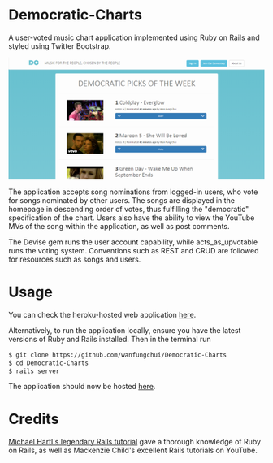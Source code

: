 # Democratic-Charts
A user-voted music chart application implemented using Ruby on Rails and styled using Twitter Bootstrap.

![Preview](app/assets/images/preview.PNG)

The application accepts song nominations from logged-in users, who vote for songs nominated by other users. The songs are displayed in the homepage in descending order of votes, thus fulfilling the "democratic" specification of the chart. Users also have the ability to view the YouTube MVs of the song within the application, as well as post comments.

The Devise gem runs the user account capability, while acts_as_upvotable runs the voting system. Conventions such as REST and CRUD are followed for resources such as songs and users.

# Usage
You can check the heroku-hosted web application [here](http://democratic-charts.herokuapp.com/).

Alternatively, to run the application locally, ensure you have the latest versions of Ruby and Rails installed. Then in the terminal run
```
$ git clone https://github.com/wanfungchui/Democratic-Charts
$ cd Democratic-Charts
$ rails server
```
The application should now be hosted [here](http://localhost:3000/).

# Credits

[Michael Hartl's legendary Rails tutorial](https://www.railstutorial.org/book) gave a thorough knowledge of Ruby on Rails, as well as Mackenzie Child's excellent Rails tutorials on YouTube.
